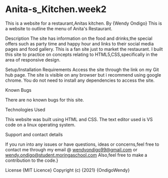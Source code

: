 # Anita-s_Kitchen.week2
This is a website for a restaurant,Anitas kitchen.
By {Wendy Ondigo}
This is a website to outline the menu of Anita's Restaurant.

Description
The site has information on the food and drinks,the special offers such as party time and happy hour and links to their social media pages and food gallery. This is a fan site just to market the restaurant. I built this site to practice on concepts relating to HTML5,CSS,specifically in the area of responsive design.

Setup/Installation Requirements 
Access the site through the link on my Git hub page. The site is visible on any browser but i recommend using google chrome. You do not need to install any dependencies to access the site.

Known Bugs 

There are no known bugs for this site.

Technologies Used

This website was built using HTML and CSS. The text editor used is VS code on a linux operating system.

Support and contact details 

If you run into any issues or have questions, ideas or concerns,feel free to contact me through my email @ wendyondigo99@gmail.com or wendy.ondigo@student.moringaschool.com Also,feel free to make a contribution to the code.}

License {MIT Licence} Copyright (c) {2021} {OndigoWendy}
